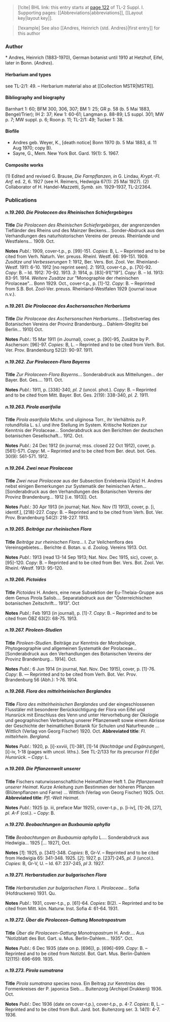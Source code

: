> [!cite] BHL link: this entry starts at [page 122](https://www.biodiversitylibrary.org/item/103858#page/134/mode/1up) of TL-2 Suppl. I.
> Supporting pages: [[Abbreviations|abbreviations]], [[Layout key|layout key]].

> [!example] See also [[Andres, Heinrich {std. Andres}|first entry]] for this author

### Author

\* Andres, Heinrich (1883-1970), German botanist until 1910 at Hetzhof, Eifel, later in Bonn. (*Andres*).

#### Herbarium and types

see TL-2/1: 49. – Herbarium material also at [[Collection MSTR|MSTR]].

#### Bibliography and biography

Barnhart 1: 60; BFM 300, 306, 307; BM 1: 25; GR p. 58 (b. 5 Mai 1883, Bengel/Trier); IH 2: 37; Kew 1: 60-61; Langman p. 88-89; LS suppl. 301; MW p. 7; MW suppl. p. 6; Roon p. 11; TL-2/1: 49; Tucker 1: 38.

#### Biofile

- Andres geb. Weyer, K., \[death notice\] Bonn 1970 (b. 5 Mai 1883, d. 11 Aug 1970; copy B).
- Sayre, G., Mem. New York Bot. Gard. 19(1): 5. 1967.

#### Composite works

(1) Edited and revised G. Brause, *Die Farnpflanzen, in* G. Lindau, *Krypt.-Fl. Anf.* ed. 2, 6. 1927 (see H. Reimers, Hedwigia 67(1): 25 Mai 1927).
(2) Collaborator of H. Handel-Mazzetti, *Symb. sin.* 1929-1937, TL-2/2364.

### Publications

##### n.19.260. Die Pirolaceen des Rheinischen Schiefergebirges

**Title**
*Die Pirolaceen des Rheinischen Schiefergebirges*, der angrenzenden Tiefländer des Rheins und des Mainzer Beckens... Sonder-Abdruck aus den Verhandlungen des naturhistorischen Vereins der preuss. Rheinlande und Westfalens... 1909. Oct.

**Notes**
*Publ*.: 1909, cover-t.p., p. \[99\]-151. *Copies*: B, L. – Reprinted and to be cited from Verh. Naturh. Ver. preuss. Rheinl. Westf. 66: 99-151. 1909.
*Zusätze und Verbesserungen 1*: 1912, Ber. Vers. Bot. Zool. Ver. Rheinland-Westf. 1911: 6-10. 1912 \[no reprint seen\].
*2*: 1913, cover-t.p., p. \[70\]-92. *Copy*: B. – Id. 1912: 70-92. 1913.
*3*: 1914, p. \[83\]-91\["19"\]. *Copy*: B. – Id. 1913: 83-91. 1914.
*Weitere Zusätze* zur "Monographie der rheinischen Pirolaceae"... Bonn 1929. Oct., cover-t.p., p. \[1\]-12. *Copy*: B. – Reprinted from S.B. Bot. Zool-Ver. preuss. Rheinland-Westfalen 1929 (journal issue n.v.).

##### n.19.261. Die Pirolaceae des Aschersonschen Herbariums

**Title**
*Die Pirolaceae des Aschersonschen Herbariums*... \[Selbstverlag des Botanischen Vereins der Provinz Brandenburg... Dahlem-Steglitz bei Berlin... 1910\] Oct.

**Notes**
*Publ*.: 15 Mar 1911 (in Journal), cover, p. \[90\]-95, Zusätze by P. Ascherson: \[96\]-97. *Copies*: B, L. – Reprinted and to be cited from Verh. Bot. Ver. Prov. Brandenburg 52(2): 90-97. 1911.

##### n.19.262. Zur Pirolaceen-Flora Bayerns

**Title**
*Zur Pirolaceen-Flora Bayerns*... Sonderabdruck aus Mitteilungen... der Bayer. Bot. Ges.... 1911. Oct.

**Notes**
*Publ*.: 1911, p. \[338\]-340, *pl. 2* (uncol. phot.). *Copy*: B. – Reprinted and to be cited from Mitt. Bayer. Bot. Ges. 2(19): 338-340, *pl. 2.* 1911.

##### n.19.263. Pirola asarifolia

**Title**
*Pirola asarifolia* Michx. und uliginosa Torr., ihr Verhältnis zu P. rotundifolia L. s.l. und ihre Stellung im System. Kritische Notizen zur Kenntnis der Pirolaceae... Sonderabdruck aus den Berichten der deutschen botanischen Gesellschaft... 1912. Oct.

**Notes**
*Publ*.: 24 Dec 1912 (in journal; mss. closed 22 Oct 1912), cover, p. \[561\]-571. *Copy*: M. – Reprinted and to be cited from Ber. deut. bot. Ges. 30(9): 561-571. 1912.

##### n.19.264. Zwei neue Pirolaceae

**Title**
*Zwei neue Pirolaceae* aus der Subsection Erxlebenia (Opiz) H. Andres nebst einigen Bemerkungen zur Systematik der heimischen Arten... \[Sonderabdruck aus den Verhandlungen des Botanischen Vereins der Provinz Brandenburg... 1912 \[i.e. 1913\]\]. Oct.

**Notes**
*Publ*.: 30 Apr 1913 (in journal; Nat. Nov. Nov (1) 1913), cover, p. \[i, identif.\], \[218\]-227.
*Copy*: B. – Reprinted and to be cited from Verh. Bot. Ver. Prov. Brandenburg 54(2): 218-227. 1913.

##### n.19.265. Beiträge zur rheinischen Flora

**Title**
*Beiträge zur rheinischen Flora*... I. Zur Veilchenflora des Vereinsgebietes... Berichte d. Botan. u. d. Zoolog. Vereins 1913. Oct.

**Notes**
*Publ*.: 1913 (read 13-14 Sep 1913; Nat. Nov. Dec 1915, sic), cover, p. \[95\]-120. *Copy*: B. – Reprinted and to be cited from Ber. Vers. Bot. Zool. Ver. Rheinl.-Westf. 1913: 95-120.

##### n.19.266. Pictoides

**Title**
*Pictoides* H. Anders, eine neue Subsektion der Eu-Thelaia-Gruppe aus dem Genus Pirola Salisb.... Separatabdruck aus der "Österreichischen botanischen Zeitschrift... 1913". Oct

**Notes**
*Publ*.: Feb 1913 (in journal), p. \[1\]-7. *Copy*: B. – Reprinted and to be cited from ÖBZ 63(2): 68-75. 1913.

##### n.19.267. Piroleen-Studien

**Title**
*Piroleen-Studien*. Beiträge zur Kenntnis der Morphologie, Phytogeographie und allgemeinen Systematik der Pirolaceae... \[Sonderabdruck aus den Verhandlungen des Botanischen Vereins der Provinz Brandenburg... 1914\]. Oct.

**Notes**
*Publ*.: 6 Jun 1914 (in journal, Nat. Nov. Dec 1915), cover, p. \[1\]-76. *Copy*: B. — Reprinted and to be cited from Verh. Bot. Ver. Prov. Brandenburg 56 (Abh.): 1-76. 1914.

##### n.19.268. Flora des mittelrheinischen Berglandes

**Title**
*Flora des mittelrheinischen Berglandes* und der eingeschlossenen Flusstäler mit besonderer Berücksichtigung der Flora von Eifel und Hunsrück mit Einschluss des Venn und unter Hervorhebung der Ökologie und geographischen Verbreitung unserer Pflanzenwelt sowie einem Abrisse der Geschichte der heimatlichen Botanik für Schulen und Naturfreunde ... Wittlich (Verlag von Georg Fischer) 1920. Oct.
**Abbreviated title**: *Fl. mittelrhein. Bergland.*

**Notes**
*Publ*.: 1920, p. \[i\]-xxviii, \[1\]-381, \[1\]-14 (*Nachträge und Ergänzungen*), \[i\]-iv, 1-18 (pages with uncol. liths.). See TL-2/133 for its precursor *Fl Eifel Hunsrück. – Copy*: L.

##### n.19.269. Die Pflanzenwelt unserer

**Title**
Fischers naturwissenschaftliche Heimatführer Heft 1. *Die Pflanzenwelt unserer* *Heimat*. Kurze Anleitung zum Bestimmen der höheren Pflanzen (Blütenpflanzen und Farne) ... Wittlich (Verlag von Georg Fischer) 1925. Oct.
**Abbreviated title**: *Pfl.-Welt Heimat*.

**Notes**
*Publ*.: 1925 (p. iii, preface Mar 1925), cover-t.p., p. \[i-iv\], \[1\]-26, \[27\], *pl. A-F* (col.). – *Copy*: B.

##### n.19.270. Beobachtungen an Buxbaumia aphylla

**Title**
*Beobachtungen an Buxbaumia aphylla* L.... Sonderabdruck aus Hedwigia... 1925 \[... 1927\], Oct.

**Notes**
\[*1*\]: 1925, p. \[341\]-348. *Copies*: B, Gr-V. – Reprinted and to be cited from Hedwigia 65: 341-348. 1925.
\[*2*\]: 1927, p. \[237\]-245, *pl. 3* (uncol.). *Copies*: B, Gr-V, U. – Id. 67: 237-245, *pl 3*. 1927.

##### n.19.271. Herbarstudien zur bulgarischen Flora

**Title**
*Herbarstudien zur bulgarischen Flora*. I. *Pirolaceae*... Sofia (Hofdruckerei) 1931. Qu.

**Notes**
*Publ*.: 1931, cover-t.p., p. \[61\]-64. *Copies*: B(2). – Reprinted and to be cited from Mitt. kön. Naturw. Inst. Sofia 4: 61-64. 1931.

##### n.19.272. Über die Pirolaceen-Gattung Monotropastrum

**Title**
*Über die Pirolaceen-Gattung Monotropastrum* H. Andr.... Aus "Notizblatt des Bot. Gart. u. Mus. Berlin-Dahlem... 1935". Oct.

**Notes**
*Publ*.: 6 Dec 1935 (date on p. \[696\]), p. \[696\]-699. *Copy*: B. – Reprinted and to be cited from Notizbl. Bot. Gart. Mus. Berlin-Dahlem 12(115): 696-699. 1935.

##### n.19.273. Pirola sumatrana

**Title**
*Pirola sumatrana* species nova. Ein Beitrag zur Kenntniss des Formenkreises der P. japonica Sieb.... Buitenzorg (Archipel Drukkerij) 1936. Oct.

**Notes**
*Publ*.: Dec 1936 (date on cover-t.p.), cover-t.p., p. 4-7. *Copies*: B, L. – Reprinted and to be cited from Bull. Jard. bot. Buitenzorg ser. 3. 14(1): 4-7. 1936.

